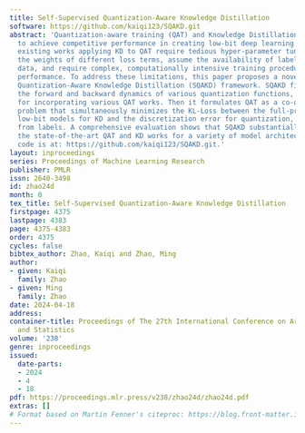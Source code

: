 ```yaml
---
title: Self-Supervised Quantization-Aware Knowledge Distillation
software: https://github.com/kaiqi123/SQAKD.git
abstract: 'Quantization-aware training (QAT) and Knowledge Distillation (KD) are combined
  to achieve competitive performance in creating low-bit deep learning models. However,
  existing works applying KD to QAT require tedious hyper-parameter tuning to balance
  the weights of different loss terms, assume the availability of labeled training
  data, and require complex, computationally intensive training procedures for good
  performance. To address these limitations, this paper proposes a novel Self-Supervised
  Quantization-Aware Knowledge Distillation (SQAKD) framework. SQAKD first unifies
  the forward and backward dynamics of various quantization functions, making it flexible
  for incorporating various QAT works. Then it formulates QAT as a co-optimization
  problem that simultaneously minimizes the KL-Loss between the full-precision and
  low-bit models for KD and the discretization error for quantization, without supervision
  from labels. A comprehensive evaluation shows that SQAKD substantially outperforms
  the state-of-the-art QAT and KD works for a variety of model architectures. Our
  code is at: https://github.com/kaiqi123/SQAKD.git.'
layout: inproceedings
series: Proceedings of Machine Learning Research
publisher: PMLR
issn: 2640-3498
id: zhao24d
month: 0
tex_title: Self-Supervised Quantization-Aware Knowledge Distillation
firstpage: 4375
lastpage: 4383
page: 4375-4383
order: 4375
cycles: false
bibtex_author: Zhao, Kaiqi and Zhao, Ming
author:
- given: Kaiqi
  family: Zhao
- given: Ming
  family: Zhao
date: 2024-04-18
address:
container-title: Proceedings of The 27th International Conference on Artificial Intelligence
  and Statistics
volume: '238'
genre: inproceedings
issued:
  date-parts:
  - 2024
  - 4
  - 18
pdf: https://proceedings.mlr.press/v238/zhao24d/zhao24d.pdf
extras: []
# Format based on Martin Fenner's citeproc: https://blog.front-matter.io/posts/citeproc-yaml-for-bibliographies/
---
```

